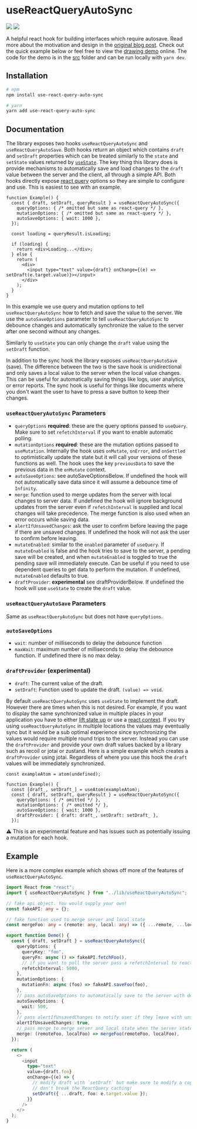 # useReactQueryAutoSync

![](https://img.shields.io/npm/v/use-react-query-auto-sync?label=npm)
![](https://img.shields.io/bundlephobia/minzip/use-react-query-auto-sync)

A helpful react hook for building interfaces which require autosave.
Read more about the motivation and design in the [original blog post](https://lsmurray.com/blog/react-query-auto-sync-hook).
Check out the quick example below or feel free to view the [drawing demo](https://react-query-auto-sync.lsmurray.com/) online.
The code for the demo is in the [src](./src) folder and can be run locally with `yarn dev`.

## Installation

```sh
# npm
npm install use-react-query-auto-sync

# yarn
yarn add use-react-query-auto-sync
```

## Documentation

The library exposes two hooks `useReactQueryAutoSync` and `useReactQueryAutoSave`.
Both hooks return an object which contains `draft` and `setDraft` properties which can be treated similarly to the `state` and `setState` values returned by [`useState`](https://reactjs.org/docs/hooks-state.html).
The key thing this library does is provide mechanisms to automatically save and load changes to the `draft` value between the server and the client, all through a simple API.
Both hooks directly expose [react query](https://react-query.tanstack.com/) options so they are simple to configure and use.
This is easiest to see with an example.

<!-- prettier-ignore-start -->
```tsx
function Example() {
  const { draft, setDraft, queryResult } = useReactQueryAutoSync({
    queryOptions: { /* omitted but same as react-query */ },
    mutationOptions: { /* omitted but same as react-query */ },
    autoSaveOptions: { wait: 1000 },
  });

  const loading = queryResult.isLoading;

  if (loading) {
    return <div>Loading...</div>;
  } else {
    return (
      <div>
        <input type="text" value={draft} onChange={(e) => setDraft(e.target.value)}></input>
      </div>
    );
  }
}
```
<!-- prettier-ignore-end -->

In this example we use query and mutation options to tell `useReactQueryAutoSync` how to fetch and save the value to the server. We use the `autoSaveOptions` parameter to tell `useReactQueryAutoSync` to debounce changes and automatically synchronize the value to the server after one second without any changes.

Similarly to `useState` you can only change the `draft` value using the `setDraft` function.

In addition to the sync hook the library exposes `useReactQueryAutoSave` (save). The difference between the two is the save hook is unidirectional and only saves a local value to the server when the local value changes. This can be useful for automatically saving things like logs, user analytics, or error reports. The sync hook is useful for things like documents where you don't want the user to have to press a save button to keep their changes.

### `useReactQueryAutoSync` Parameters

- `queryOptions` **required**: these are the query options passed to `useQuery`. Make sure to set `refetchInterval` if you want to enable automatic polling.
- `mutationOptions` **required**: these are the mutation options passed to `useMutation`. Internally the hook uses `onMutate`, `onError`, and `onSettled` to optimistically update the state but it will call your versions of these functions as well. The hook uses the key `previousData` to save the previous data in the `onMutate` context.
- `autoSaveOptions`: see autoSaveOptionsBelow. If undefined the hook will not automatically save data since it will assume a debounce time of `Infinity`.
- `merge`: function used to merge updates from the server with local changes to server data. If undefined the hook will ignore background updates from the server even if `refetchInterval` is supplied and local changes will take precedence. The merge function is also used when an error occurs while saving data.
- `alertIfUnsavedChanges`: ask the user to confirm before leaving the page if there are unsaved changes. If undefined the hook will not ask the user to confirm before leaving.
- `mutateEnabled`: similar to the `enabled` parameter of `useQuery`. If `mutateEnabled` is false and the hook tries to save to the server, a pending save will be created, and when `mutateEnabled` is toggled to true the pending save will immediately execute. Can be useful if you need to use dependent queries to get data to perform the mutation. If undefined, `mutateEnabled` defaults to true.
- `draftProvider`: **experimental** see draftProviderBelow. If undefined the hook will use `useState` to create the `draft` value.

### `useReactQueryAutoSave` Parameters

Same as `useReactQueryAutoSync` but does not have `queryOptions`.

### `autoSaveOptions`

- `wait`: number of milliseconds to delay the debounce function
- `maxWait`: maximum number of milliseconds to delay the debounce function. If undefined there is no max delay.

### `draftProvider` (**experimental**)

- `draft`: The current value of the draft.
- `setDraft`: Function used to update the draft. `(value) => void`.

By default `useReactQueryAutoSync` uses `useState` to implement the draft.
However there are times when this is not desired.
For example, if you want to display the same synchronized value in multiple places in your application you have to either [lift state up](https://reactjs.org/docs/lifting-state-up.html) or use a [react context](https://reactjs.org/docs/context.html).
If you try using `useReactQueryAutoSync` in multiple locations the values may eventually sync but it would be a sub optimal experience since synchronizing the values would require multiple round trips to the server.
Instead you can use the `draftProvider` and provide your own draft values backed by a library such as recoil or jotai or zustand.
Here is a simple example which creates a `draftProvider` using jotai.
Regardless of where you use this hook the `draft` values will be immediately synchronized.

<!-- prettier-ignore-start -->
```tsx
const exampleAtom = atom(undefined);

function Example() {
  const [draft_, setDraft_] = useAtom(exampleAtom);
  const { draft, setDraft, queryResult } = useReactQueryAutoSync({
    queryOptions: { /* omitted */ },
    mutationOptions: { /* omitted */ },
    autoSaveOptions: { wait: 1000 },
    draftProvider: { draft: draft_, setDraft: setDraft_ },
  });
```
<!-- prettier-ignore-end-->

⚠️ This is an experimental feature and has issues such as potentially issuing a mutation for each hook.

## Example

Here is a more complex example which shows off more of the features of `useReactQueryAutoSync`.

```ts
import React from "react";
import { useReactQueryAutoSync } from "../lib/useReactQueryAutoSync";

// fake api object. You would supply your own!
const fakeAPI: any = {};

// fake function used to merge server and local state
const mergeFoo: any = (remote: any, local: any) => ({ ...remote, ...local });

export function Demo() {
  const { draft, setDraft } = useReactQueryAutoSync({
    queryOptions: {
      queryKey: "foo",
      queryFn: async () => fakeAPI.fetchFoo(),
      // if you want to poll the server pass a refetchInterval to react query
      refetchInterval: 5000,
    },
    mutationOptions: {
      mutationFn: async (foo) => fakeAPI.saveFoo(foo),
    },
    // pass autoSaveOptions to automatically save to the server with debouncing
    autoSaveOptions: {
      wait: 500,
    },
    // pass alertIfUnsavedChanges to notify user if they leave with unsaved changes
    alertIfUnsavedChanges: true,
    // pass merge to merge server and local state when the server state updates
    merge: (remoteFoo, localFoo) => mergeFoo(remoteFoo, localFoo),
  });

  return (
    <>
      <input
        type="text"
        value={draft.foo}
        onChange={(e) => {
          // modify draft with `setDraft` but make sure to modify a copy so you
          // don't break the ReactQuery caching!
          setDraft({ ...draft, foo: e.target.value });
        }}
      />
    </>
  );
}
```
